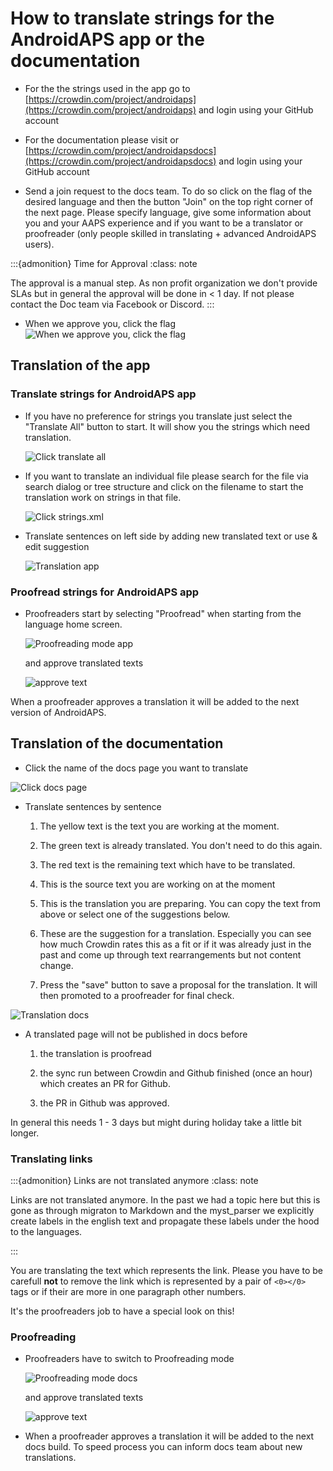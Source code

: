 # How to translate strings for the AndroidAPS app or the documentation

* For the the strings used in the app go to [https://crowdin.com/project/androidaps](https://crowdin.com/project/androidaps) and login using your GitHub account
* For the documentation please visit or [https://crowdin.com/project/androidapsdocs](https://crowdin.com/project/androidapsdocs) and login using your GitHub account

* Send a join request to the docs team. To do so click on the flag of the desired language and then the button "Join" on the top right corner of the next page. Please specify language, give some information about you and your AAPS experience and if you want to be a translator or proofreader (only people skilled in translating + advanced AndroidAPS users).

:::{admonition} Time for Approval
:class: note

The approval is a manual step. As non profit organization we don't provide SLAs but in general the approval will be done in < 1 day. If not please contact the Doc team via Facebook or Discord.
:::

* When we approve you, click the flag
   ![When we approve you, click the flag](./images/translation_flags.png)

## Translation of the app

### Translate strings for AndroidAPS app

* If you have no preference for strings you translate just select the "Translate All" button to start. It will show you the strings which need translation.

   ![Click translate all](./images/translations-click-translate-all.png)

* If you want to translate an individual file please search for the file via search dialog or tree structure and click on the filename to start the translation work on strings in that file.

   ![Click strings.xml](./images/translations-click-strings.png)

* Translate sentences on left side by adding new translated text or use & edit suggestion 

   ![Translation app](./images/translations-translate.png)


### Proofread strings for AndroidAPS app

* Proofreaders start by selecting "Proofread" when starting from the language home screen.

   ![Proofreading mode app](./images/translations-proofreading-mode.png) 


  and approve translated texts 
  
   ![approve text](./images/translations-proofreading.png)

When a proofreader approves a translation it will be added to the next version of AndroidAPS.

## Translation of the documentation

* Click the name of the docs page you want to translate

![Click docs page](./images/translation_WikiPage.png)


* Translate sentences by sentence

    1. The yellow text is the text you are working at the moment.

    1. The green text is already translated. You don't need to do this again.

    1. The red text is the remaining text which have to be translated.

    1. This is the source text you are working on at the moment

    1. This is the translation you are preparing. You can copy the text from above or select one of the suggestions below.

    1. These are the suggestion for a translation. Especially you can see how much Crowdin rates this as a fit or if it was already just in the past and come up through text rearrangements but not content change.
    1. Press the "save" button to save a proposal for the translation. It will then promoted to a proofreader for final check.

![Translation docs](./images/translation_WikiTranslate.png)

* A translated page will not be published in docs before 

    1. the translation is proofread

    1. the sync run between Crowdin and Github finished (once an hour) which creates an PR for Github.

    1. the PR in Github was approved.

In general this needs 1 - 3 days but might during holiday take a little bit longer.

### Translating links

:::{admonition} Links are not translated anymore
:class: note

Links are not translated anymore. In the past we had a topic here but this is gone as through migraton to Markdown and the myst_parser we explicitly create labels in the english text and propagate these labels under the hood to the languages.

:::

You are translating the text which represents the link. Please you have to be carefull **not** to remove the link which is represented by a pair of `<0></0>` tags or if their are more in one paragraph other numbers.

It's the proofreaders job to have a special look on this!

### Proofreading 

* Proofreaders have to switch to Proofreading mode 

   ![Proofreading mode docs](./images/translation_WikiProofreadingmode.png) 


  and approve translated texts 
  
   ![approve text](./images/translations-proofreading.png)

* When a proofreader approves a translation it will be added to the next docs build. To speed process you can inform docs team about new translations.
